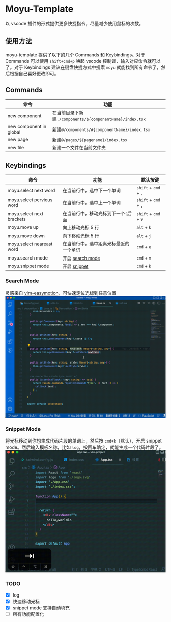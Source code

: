 # Moyu-Template

以 vscode 插件的形式提供更多快捷指令，尽量减少使用鼠标的次数。

## 使用方法

moyu-template 提供了以下的几个 Commands 和 Keybindings。对于 Commands 可以使用 `shift+cmd+p` 唤起 vscode 控制谈，输入对应命令就可以了。对于 Keybindings 建议在键盘快捷方式中搜索 `moyu` 就能找到所有命令了，然后根据自己喜好更改即可。

## Commands

| 命令                    | 功能                                                      |
| ----------------------- | --------------------------------------------------------- |
| new component           | 在当前目录下新建`./components/${componentName}/index.tsx` |
| new component in global | 新建`@/components/#{componentName}/index.tsx`             |
| new page                | 新建`@/pages/${pagename}/index.tsx`                       |
| new file                | 新建一个文件在当前文件夹                                  |

## Keybindings

| 命令                      | 功能                                   | 默认按键              |
| ------------------------- | -------------------------------------- | --------------------- |
| moyu.select next word     | 在当前行中，选中下一个单词             | `shift` + `cmd` + `.` |
| moyu.select pervious word | 在当前行中，选中上一个单词             | `shift` + `cmd` + `,` |
| moyu.select next brackets | 在当前行中，移动光标到下一个`(`后面    | `shift` + `cmd` + `9` |
| moyu.move up              | 向上移动光标 5 行                      | `alt` + `k`           |
| moyu.move down            | 向下移动光标 5 行                      | `alt` + `j`           |
| moyu.select neareast word | 在当前行中，选中距离光标最近的一个单词 | `cmd` + `e` |
| moyu.search mode          | 开启 [search mode](#search-mode)       | `cmd` + `m` |
| moyu.snippet mode         | 开启 [snippet](#snippet-mode)          | `cmd` + `k`           |

### Search Mode

灵感来自 [vim-easymotion](https://github.com/easymotion/vim-easymotion)，可快速定位光标到任意位置
![search-mode-gif](./images/search-mode.gif)

### Snippet Mode

将光标移动到你想生成代码片段的单词上，然后按 `cmd+k`（默认），开启 snippet mode。然后输入模板名称，比如 `log`，按回车确定，就能生成一个代码片段了。
![snippet-mode-git](./images/snippet-mode.gif)

### TODO

- [x] log
- [x] 快速移动光标
- [x] snippet mode 支持自动填充
- [ ] 所有功能配置化
